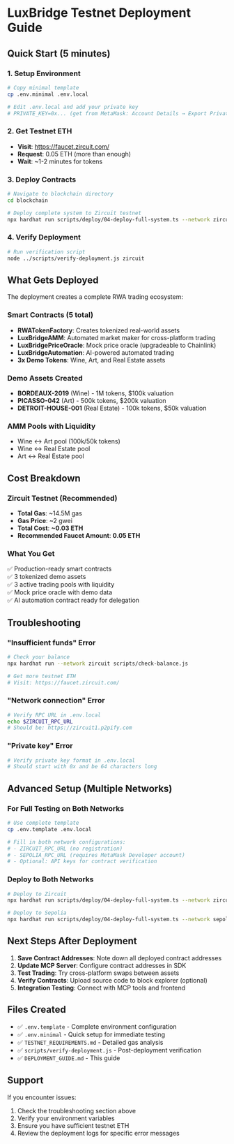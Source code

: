 # LuxBridge Testnet Deployment Guide

## Quick Start (5 minutes)

### 1. Setup Environment

```bash
# Copy minimal template
cp .env.minimal .env.local

# Edit .env.local and add your private key
# PRIVATE_KEY=0x... (get from MetaMask: Account Details → Export Private Key)
```

### 2. Get Testnet ETH

- **Visit**: https://faucet.zircuit.com/
- **Request**: 0.05 ETH (more than enough)
- **Wait**: ~1-2 minutes for tokens

### 3. Deploy Contracts

```bash
# Navigate to blockchain directory
cd blockchain

# Deploy complete system to Zircuit testnet
npx hardhat run scripts/deploy/04-deploy-full-system.ts --network zircuit
```

### 4. Verify Deployment

```bash
# Run verification script
node ../scripts/verify-deployment.js zircuit
```

## What Gets Deployed

The deployment creates a complete RWA trading ecosystem:

### Smart Contracts (5 total)

- **RWATokenFactory**: Creates tokenized real-world assets
- **LuxBridgeAMM**: Automated market maker for cross-platform trading
- **LuxBridgePriceOracle**: Mock price oracle (upgradeable to Chainlink)
- **LuxBridgeAutomation**: AI-powered automated trading
- **3x Demo Tokens**: Wine, Art, and Real Estate assets

### Demo Assets Created

- **BORDEAUX-2019** (Wine) - 1M tokens, $100k valuation
- **PICASSO-042** (Art) - 500k tokens, $200k valuation
- **DETROIT-HOUSE-001** (Real Estate) - 100k tokens, $50k valuation

### AMM Pools with Liquidity

- Wine ↔ Art pool (100k/50k tokens)
- Wine ↔ Real Estate pool
- Art ↔ Real Estate pool

## Cost Breakdown

### Zircuit Testnet (Recommended)

- **Total Gas**: ~14.5M gas
- **Gas Price**: ~2 gwei
- **Total Cost**: **~0.03 ETH**
- **Recommended Faucet Amount**: **0.05 ETH**

### What You Get

✅ Production-ready smart contracts  
✅ 3 tokenized demo assets  
✅ 3 active trading pools with liquidity  
✅ Mock price oracle with demo data  
✅ AI automation contract ready for delegation

## Troubleshooting

### "Insufficient funds" Error

```bash
# Check your balance
npx hardhat run --network zircuit scripts/check-balance.js

# Get more testnet ETH
# Visit: https://faucet.zircuit.com/
```

### "Network connection" Error

```bash
# Verify RPC URL in .env.local
echo $ZIRCUIT_RPC_URL
# Should be: https://zircuit1.p2pify.com
```

### "Private key" Error

```bash
# Verify private key format in .env.local
# Should start with 0x and be 64 characters long
```

## Advanced Setup (Multiple Networks)

### For Full Testing on Both Networks

```bash
# Use complete template
cp .env.template .env.local

# Fill in both network configurations:
# - ZIRCUIT_RPC_URL (no registration)
# - SEPOLIA_RPC_URL (requires MetaMask Developer account)
# - Optional: API keys for contract verification
```

### Deploy to Both Networks

```bash
# Deploy to Zircuit
npx hardhat run scripts/deploy/04-deploy-full-system.ts --network zircuit

# Deploy to Sepolia
npx hardhat run scripts/deploy/04-deploy-full-system.ts --network sepolia
```

## Next Steps After Deployment

1. **Save Contract Addresses**: Note down all deployed contract addresses
2. **Update MCP Server**: Configure contract addresses in SDK
3. **Test Trading**: Try cross-platform swaps between assets
4. **Verify Contracts**: Upload source code to block explorer (optional)
5. **Integration Testing**: Connect with MCP tools and frontend

## Files Created

- ✅ `.env.template` - Complete environment configuration
- ✅ `.env.minimal` - Quick setup for immediate testing
- ✅ `TESTNET_REQUIREMENTS.md` - Detailed gas analysis
- ✅ `scripts/verify-deployment.js` - Post-deployment verification
- ✅ `DEPLOYMENT_GUIDE.md` - This guide

## Support

If you encounter issues:

1. Check the troubleshooting section above
2. Verify your environment variables
3. Ensure you have sufficient testnet ETH
4. Review the deployment logs for specific error messages
